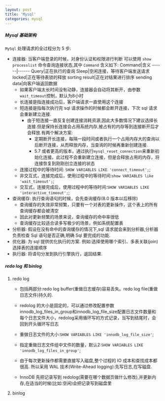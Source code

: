 ```yaml
---
layout: post
title: 'Mysql'
categories: mysql
---
```


##### Mysql 基础架构

``MySql`` 处理请求的全过程分为 5 步:

- 连接器: 当客户端登录的时候，对身份认证和权限进行判断
  可以使用 ``show processlist`` 命令查询连接状态,其中 ``Command`` 含义如下:
    Command|含义
    ------|------
    Query|正在执行的查询
    Sleep|空闲连接，等待客户端发送请求
    locked|正在等待表锁的释放
    sorting result|正在对结果进行排序
    sending data|向客户端返回数据
  - 如果客户端太长时间没有动静，连接器会自动将其断开，由参数``wait_timeout``控制，默认为8小时
  - 长连接是指连接成功后，客户端请求一直使用这个连接
  - 短连接是指每次执行完 sql 请求操作的时候都会断开连接，下次 sql 请求会重新建立连接.
    - 由于短连接一直反复创建连接消耗资源,因此大多数情况下建议选择长连接.但是保持长连接会占用系统内存,被占有的内存等到连接断开后才会释放.有两个解决方案:
      - 定期断开长连接，每隔一段时间或者执行一个占用内存大的查询以后断开连接，从而释放内存，当查询的时候再重新创建连接.
      - 5.7 或者更高的版本，通过执行``mysql_reset_connection``来重新初始化连接。此过程不会重新建立连接，但是会释放占用的内存，将连接恢复到刚刚创立连接的状态
  - 连接过程中的等待时间: ``SHOW VARIABLES LIKE 'connect_timeout';``;
  - 非交互式，连接完成后，使用过程中的等待时间:``show VARIABLES like 'wait_timeout';``;
  - 交互式，连接完成后，使用过程中的等待时间:``SHOW VARIABLES LIKE 'interactive_timeout';``;
- 查询缓存: 执行查询语句的时候，会先查询缓存(8.0 版本以后移除)
  - 查询缓存的失效非常频繁，只要有一个对表的更新操作，这个表上的所有查询缓存都会被清空
  - 因此对更新频繁的场景来说，查询缓存的命中率很低
  - 查询缓存比较适合读多写极少的场景，例如系统配置表
- 分析器: 假设在没有命中的查询缓存的情况下,sql 请求就会来到分析器,分析器负责检查 Sql 语句是否正确,明确 Sql 要完成的功能.
- 优化器: 为 sql 提供优化执行的方案. 例如:选择使用哪个索引、多表关联(join)选择表的连接顺序
- 执行器: 将语句分发到执行引擎执行，返回结果.

##### redo log 和 binlog

1. redo log
   - 包括两部分:redo log buffer(重做日志缓存)容易丢失。redo log file(重做日志文件)持久的.
   - redolog 的大小是固定的，可以通过修改配置参数innodb_log_files_in_group和innodb_log_file_size配置日志文件数量和每个日志文件大小，redolog采用循环写的方式记录，当写到结尾时，会回到开头循环写日志
   - 重做日志文件的大小:``SHOW VARIABLES LIKE 'innodb_log_file_size'``;
   - 指定重做日志文件组中文件的数量，默认2:``SHOW VARIABLES LIKE 'innodb_log_files_in_group'``;

   - 由于每次更新操作都需要直接写入磁盘,整个过程的 IO 成本和查找成本都很高. 所以采用 WAL 技术(Write-Ahead logging):先写日志,在写磁盘.
   - InnoDB 先把记录写到 redolog(需要在哪个数据页做什么修改),并更新内存,在适当的时候(比如:空闲)会把记录写到磁盘里
2. binlog